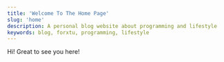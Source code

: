```yaml
---
title: 'Welcome To The Home Page'
slug: 'home'
description: A personal blog website about programming and lifestyle
keywords: blog, forxtu, programming, lifestyle
---
```


Hi! Great to see you here!
